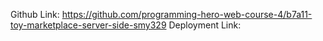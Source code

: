 Github Link: https://github.com/programming-hero-web-course-4/b7a11-toy-marketplace-server-side-smy329
Deployment Link:

